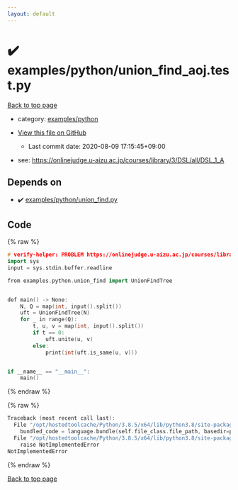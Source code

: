 ```yaml
---
layout: default
---
```


<!-- mathjax config similar to math.stackexchange -->
<script type="text/javascript" async
  src="https://cdnjs.cloudflare.com/ajax/libs/mathjax/2.7.5/MathJax.js?config=TeX-MML-AM_CHTML">
</script>
<script type="text/x-mathjax-config">
  MathJax.Hub.Config({
    TeX: { equationNumbers: { autoNumber: "AMS" }},
    tex2jax: {
      inlineMath: [ ['$','$'] ],
      processEscapes: true
    },
    "HTML-CSS": { matchFontHeight: false },
    displayAlign: "left",
    displayIndent: "2em"
  });
</script>

<script type="text/javascript" src="https://cdnjs.cloudflare.com/ajax/libs/jquery/3.4.1/jquery.min.js"></script>
<script src="https://cdn.jsdelivr.net/npm/jquery-balloon-js@1.1.2/jquery.balloon.min.js" integrity="sha256-ZEYs9VrgAeNuPvs15E39OsyOJaIkXEEt10fzxJ20+2I=" crossorigin="anonymous"></script>
<script type="text/javascript" src="../../../assets/js/copy-button.js"></script>
<link rel="stylesheet" href="../../../assets/css/copy-button.css" />


# :heavy_check_mark: examples/python/union_find_aoj.test.py

<a href="../../../index.html">Back to top page</a>

* category: <a href="../../../index.html#d8e3f669298c55a1f009f54d682c77b2">examples/python</a>
* <a href="{{ site.github.repository_url }}/blob/master/examples/python/union_find_aoj.test.py">View this file on GitHub</a>
    - Last commit date: 2020-08-09 17:15:45+09:00


* see: <a href="https://onlinejudge.u-aizu.ac.jp/courses/library/3/DSL/all/DSL_1_A">https://onlinejudge.u-aizu.ac.jp/courses/library/3/DSL/all/DSL_1_A</a>


## Depends on

* :heavy_check_mark: <a href="../../../library/examples/python/union_find.py.html">examples/python/union_find.py</a>


## Code

<a id="unbundled"></a>
{% raw %}
```cpp
# verify-helper: PROBLEM https://onlinejudge.u-aizu.ac.jp/courses/library/3/DSL/all/DSL_1_A
import sys
input = sys.stdin.buffer.readline

from examples.python.union_find import UnionFindTree


def main() -> None:
    N, Q = map(int, input().split())
    uft = UnionFindTree(N)
    for _ in range(Q):
        t, u, v = map(int, input().split())
        if t == 0:
            uft.unite(u, v)
        else:
            print(int(uft.is_same(u, v)))


if __name__ == "__main__":
    main()

```
{% endraw %}

<a id="bundled"></a>
{% raw %}
```cpp
Traceback (most recent call last):
  File "/opt/hostedtoolcache/Python/3.8.5/x64/lib/python3.8/site-packages/onlinejudge_verify/docs.py", line 349, in write_contents
    bundled_code = language.bundle(self.file_class.file_path, basedir=pathlib.Path.cwd())
  File "/opt/hostedtoolcache/Python/3.8.5/x64/lib/python3.8/site-packages/onlinejudge_verify/languages/python.py", line 84, in bundle
    raise NotImplementedError
NotImplementedError

```
{% endraw %}

<a href="../../../index.html">Back to top page</a>

